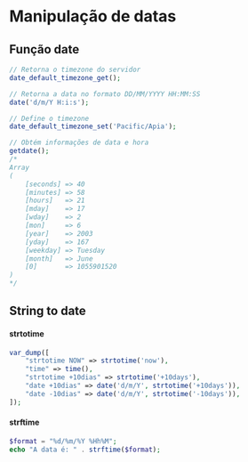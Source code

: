 # Manipulação de datas

## Função date
```php
// Retorna o timezone do servidor
date_default_timezone_get();

// Retorna a data no formato DD/MM/YYYY HH:MM:SS
date('d/m/Y H:i:s');

// Define o timezone
date_default_timezone_set('Pacific/Apia');

// Obtém informações de data e hora
getdate();
/*
Array
(
    [seconds] => 40
    [minutes] => 58
    [hours]   => 21
    [mday]    => 17
    [wday]    => 2
    [mon]     => 6
    [year]    => 2003
    [yday]    => 167
    [weekday] => Tuesday
    [month]   => June
    [0]       => 1055901520
)
*/
```

## String to date
#### strtotime
```php
var_dump([
	"strtotime NOW" => strtotime('now'),
	"time" => time(),
	"strtotime +10dias" => strtotime('+10days'),
	"date +10dias" => date('d/m/Y', strtotime('+10days')),
	"date -10dias" => date('d/m/Y', strtotime('-10days')),
]);
```

#### strftime
```php
$format = "%d/%m/%Y %Hh%M";
echo "A data é: " . strftime($format);
```
<!--stackedit_data:
eyJoaXN0b3J5IjpbNDA2ODg2NjExLDE2NTI0MDM2NDMsMTY4MT
YxMTA3LC04MzM3MjUxNDBdfQ==
-->
